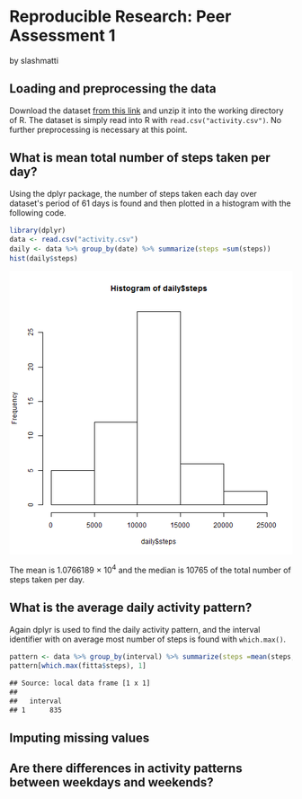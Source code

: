 # Reproducible Research: Peer Assessment 1
by slashmatti


## Loading and preprocessing the data
Download the dataset [from this link](https://d396qusza40orc.cloudfront.net/repdata%2Fdata%2Factivity.zip) and unzip it into the working directory of R. The dataset is simply read into R with `read.csv("activity.csv")`. No further preprocessing is necessary at this point.


## What is mean total number of steps taken per day?
Using the dplyr package, the number of steps taken each day over dataset's period of 61 days is found and then plotted in a histogram with the following code.

```r
library(dplyr)
data <- read.csv("activity.csv")
daily <- data %>% group_by(date) %>% summarize(steps =sum(steps))
hist(daily$steps)
```

![plot of chunk unnamed-chunk-1](figure/unnamed-chunk-1-1.png) 

The mean is 1.0766189 &times; 10<sup>4</sup> and the median is 10765 of the total number of steps taken per day.


## What is the average daily activity pattern?
Again dplyr is used to find the daily activity pattern, and the interval identifier with on average most number of steps is found with `which.max()`.

```r
pattern <- data %>% group_by(interval) %>% summarize(steps =mean(steps, na.rm=TRUE))
pattern[which.max(fitta$steps), 1]
```

```
## Source: local data frame [1 x 1]
## 
##   interval
## 1      835
```

## Imputing missing values



## Are there differences in activity patterns between weekdays and weekends?
